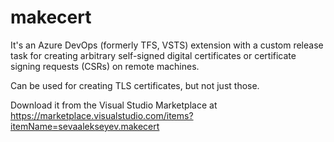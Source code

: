# makecert
It's an Azure DevOps (formerly TFS, VSTS) extension with a custom release task for creating arbitrary self-signed digital certificates
or certificate signing requests (CSRs) on remote machines.

Can be used for creating TLS certificates, but not just those.

Download it from the Visual Studio Marketplace at https://marketplace.visualstudio.com/items?itemName=sevaalekseyev.makecert